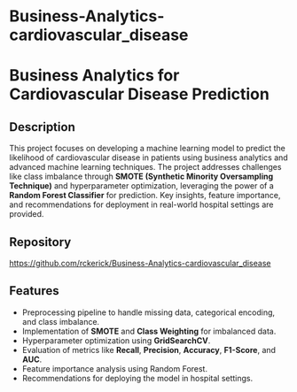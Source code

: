 # Business-Analytics-cardiovascular_disease

# Business Analytics for Cardiovascular Disease Prediction

## Description
This project focuses on developing a machine learning model to predict the likelihood of cardiovascular disease in patients using business analytics and advanced machine learning techniques. The project addresses challenges like class imbalance through **SMOTE (Synthetic Minority Oversampling Technique)** and hyperparameter optimization, leveraging the power of a **Random Forest Classifier** for prediction. Key insights, feature importance, and recommendations for deployment in real-world hospital settings are provided.

## Repository
https://github.com/rckerick/Business-Analytics-cardiovascular_disease

## Features
- Preprocessing pipeline to handle missing data, categorical encoding, and class imbalance.
- Implementation of **SMOTE** and **Class Weighting** for imbalanced data.
- Hyperparameter optimization using **GridSearchCV**.
- Evaluation of metrics like **Recall**, **Precision**, **Accuracy**, **F1-Score**, and **AUC**.
- Feature importance analysis using Random Forest.
- Recommendations for deploying the model in hospital settings.
